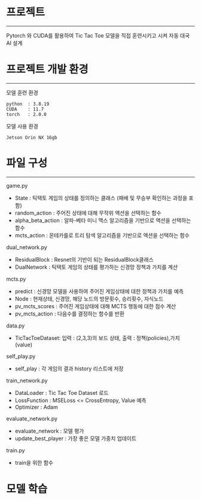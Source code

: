 # 프로젝트
----
Pytorch 와 CUDA를 활용하여 Tic Tac Toe 모델을 직접 훈련시키고 시켜 자동 대국 AI 설계


# 프로젝트 개발 환경
-----
모델 훈련 환경

    python  : 3.8.19
    CUDA    : 11.7
    torch   : 2.0.0

모델 사용 환경

    Jetson Orin NX 16gb

# 파일 구성
----
  game.py
  - State : 틱택토 게임의 상태를 정의하는 클래스 (패배 및 무승부 확인하는 과정을 포함)
  - random_action : 주어진 상태에 대해 무작위 액션을 선택하는 함수
  - alpha_beta_action : 알파-베타 미니 맥스 알고리즘을 기반으로 액션을 선택하는 함수
  - mcts_action : 몬테카를로 트리 탐색 알고리즘을 기반으로 액션을 선택하는 함수

  dual_network.py
  - ResidualBlock : Resnet의 기반이 되는 ResidualBlock클래스
  - DualNetwork : 틱택토 게임의 상태를 평가하는 신경망 정책과 가치를 계산

   mcts.py    
  - predict : 신경망 모델을 사용하여 주어진 게임상태에 대한 정책과 가치를 예측
  - Node : 현재상태, 신경망, 해당 노드의 방문횟수, 승리횟수, 자식노드
  - pv_mcts_scores : 주어진 게임상태에 대해 MCTS 행동에 대한 점수 계산
  - pv_mcts_action : 다음수를 결정하는 함수를 반환

   data.py
  - TicTacToeDataset: 입력 : (2,3,3)의 보드 상태, 출력 : 정책(policies),가치(value)
  
   self_play.py
  - self_play : 각 게임의 결과 history 리스트에 저장
  
  train_network.py
  - DataLoader : Tic Tac Toe Dataset 로드
  - LossFunction : MSELoss <= CrossEntropy, Value 예측
  - Optimizer : Adam
 
  evaluate_network.py
  - evaluate_network : 모델 평가
  - update_best_player : 가장 좋은 모델 가중치 업데이트
    
  train.py
  - train을 위한 함수

# 모델 학습
